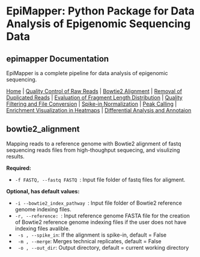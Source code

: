 # EpiMapper: Python Package for Data Analysis of Epigenomic Sequencing Data
## epimapper Documentation

EpiMapper is a complete pipeline for data analysis of epigenomic sequencing.


[Home](README.md) | [Quality Control of Raw Reads](docs/fastqc.md) | [Bowtie2 Alignment](docs/bowtie2_alignment.md) | [Removal of Duplicated Reads](docs/remove_duplicates.md) | [Evaluation of Fragment Length Distribution](docs/fragment_length.md) | [Quality Filtering and File Conversion](docs/filtering.md) | [Spike-in Normalization](docs/spike_in_calibration.md) | [Peak Calling](docs/peak_calling.md) | [Enrichment Visualization in Heatmaps](docs/heatmaps.md) | [Differential Analysis and Annotaion](docs/differential_analysis.md)



## bowtie2_alignment

Mapping reads to a reference genome with Bowtie2 alignment of fastq sequencing reads files from high-thoughput sequecing, and visulizing results.

<p><strong>Required:</strong></p>
<ul>
  <li><code>-f FASTQ, --fastq FASTQ </code>: Input file folder of fastq files for aligment.</li>

  
</ul>

<p><strong>Optional, has default values:</strong></p>
<ul>
   <li><code>-i --bowtie2_index_pathway </code>: Input file folder of Bowtie2 reference genome indexing files.</li>
   <li><code>-r, --reference: </code>: Input reference genome FASTA file for the creation of Bowtie2 reference genome indexing files if the user does not have indexing files avalible.
  <li><code> -s , --spike_in</code>: If the alignment is spike-in, default = False </li>
  <li><code> -m , --merge</code>: Merges technical replicates, default = False </li>
  <li><code> -o , --out_dir</code>: Output directory, default = current working directory </li>
</ul>
